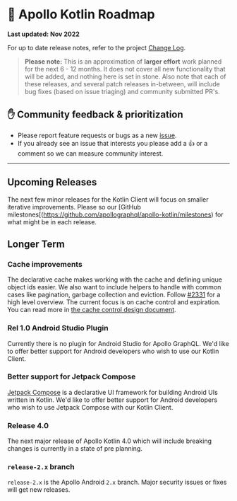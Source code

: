 # 🔮 Apollo Kotlin Roadmap

**Last updated: Nov 2022**

For up to date release notes, refer to the project [Change Log](https://github.com/apollographql/apollo-kotlin/blob/main/CHANGELOG.md).

> **Please note:** This is an approximation of **larger effort** work planned for the next 6 - 12 months. It does not cover all new functionality that will be added, and nothing here is set in stone. Also note that each of these releases, and several patch releases in-between, will include bug fixes (based on issue triaging) and community submitted PR's.

## ✋ Community feedback & prioritization

- Please report feature requests or bugs as a new [issue](https://github.com/apollographql/apollo-kotlin/issues/new/choose).
- If you already see an issue that interests you please add a 👍 or a comment so we can measure community interest.

---

## Upcoming Releases

The next few minor releases for the Kotlin Client will focus on smaller iterative improvements. Please so our [GitHub milestones[(<https://github.com/apollographql/apollo-kotlin/milestones>) for what might be in each release.

## Longer Term

### Cache improvements

The declarative cache makes working with the cache and defining unique object ids easier. We also want to include helpers to handle with common cases like pagination, garbage collection and eviction. Follow [#2331](https://github.com/apollographql/apollo-kotlin/issues/2331) for a high level overview. The current focus is on cache control and expiration. You can read more in [the cache control design document](https://github.com/apollographql/apollo-kotlin/pull/4009).

### Rel 1.0 Android Studio Plugin

Currently there is no plugin for Android Studio for Apollo GraphQL. We'd like to offer better support for Android developers who wish to use our Kotlin Client.

### Better support for Jetpack Compose

[Jetpack Compose](https://developer.android.com/jetpack/compose) is a declarative UI framework for building Android UIs written in Kotlin. We'd like to offer better support for Android developers who wish to use Jetpack Compose with our Kotlin Client.

### Release 4.0

The next major release of Apollo Kotlin 4.0 which will include breaking changes is currently in a state of pre planning.

### `release-2.x` branch

`release-2.x` is the Apollo Android `2.x` branch. Major security issues or fixes will get new releases.
